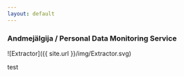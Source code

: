 ```yaml
---
layout: default
---
```


### Andmejälgija / Personal Data Monitoring Service

![Extractor]({{ site.url }}/img/Extractor.svg)

test
